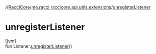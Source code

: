 //[RacciCore](../../index.md)/[me.racci.raccicore.api.utils.extensions](index.md)/[unregisterListener](unregister-listener.md)

# unregisterListener

[jvm]\
fun Listener.[unregisterListener](unregister-listener.md)()
